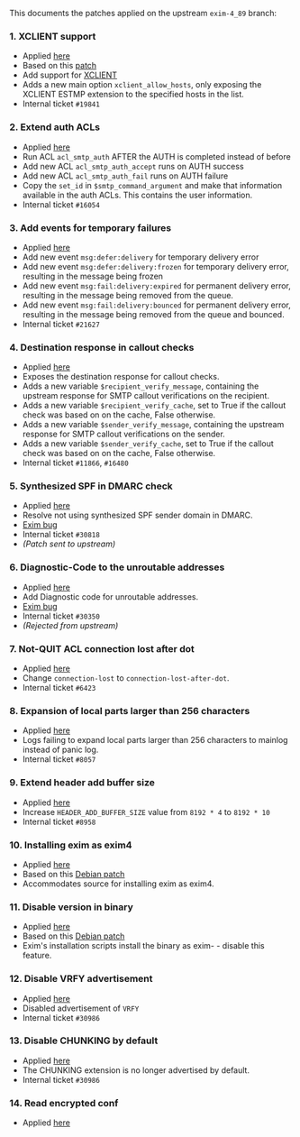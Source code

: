 This documents the patches applied on the upstream `exim-4_89` branch:

### 1. XCLIENT support

 - Applied [here](https://github.com/SpamExperts/exim/commit/7c63e5c04da12dfaa4b17b3f007ad63c60935af8)
 - Based on this [patch](http://highsecure.ru/patch-exim-xclient)
 - Add support for [XCLIENT](http://www.postfix.org/XCLIENT_README.html)
 - Adds a new main option `xclient_allow_hosts`, only exposing the XCLIENT
   ESTMP extension to the specified hosts in the list.
 - Internal ticket `#19841`

### 2. Extend auth ACLs

 - Applied [here](https://github.com/SpamExperts/exim/commit/f571e17cab58e2f368994559ad94c534dcc2f515)
 - Run ACL `acl_smtp_auth` AFTER the AUTH is completed instead of before
 - Add new ACL `acl_smtp_auth_accept` runs on AUTH success
 - Add new ACL `acl_smtp_auth_fail` runs on AUTH failure
 - Copy the `set_id` in `$smtp_command_argument` and make that information
   available in the auth ACLs. This contains the user information.
 - Internal ticket `#16054`

### 3. Add events for temporary failures

 - Applied [here](https://github.com/SpamExperts/exim/commit/f3f393c68852477d91a6d8ad7d294171d58b41a8)
 - Add new event `msg:defer:delivery` for temporary delivery error
 - Add new event `msg:defer:delivery:frozen` for temporary delivery error,
   resulting in the message being frozen
 - Add new event `msg:fail:delivery:expired` for permanent delivery error,
   resulting in the message being removed from the queue.
 - Add new event `msg:fail:delivery:bounced` for permanent delivery error,
   resulting in the message being removed from the queue and bounced.
 - Internal ticket `#21627`

### 4. Destination response in callout checks

 - Applied [here](https://github.com/SpamExperts/exim/commit/e8d9d96bbb991b562c905ec414a8443e067fd5f7)
 - Exposes the destination response for callout checks.
 - Adds a new variable `$recipient_verify_message`, containing the upstream
   response for SMTP callout verifications on the recipient.
 - Adds a new variable `$recipient_verify_cache`, set to True if the callout
   check was based on on the cache, False otherwise.
 - Adds a new variable `$sender_verify_message`, containing the upstream
   response for SMTP callout verifications on the sender.
 - Adds a new variable `$sender_verify_cache`, set to True if the callout
   check was based on on the cache, False otherwise.
 - Internal ticket `#11866`, `#16480`

### 5. Synthesized SPF in DMARC check

 - Applied [here](https://github.com/SpamExperts/exim/commit/8270cf0d8b421b23e6958b38fc29987314e3cab7)
 - Resolve not using synthesized SPF sender domain in DMARC.
 - [Exim bug](https://bugs.exim.org/show_bug.cgi?id=1994)
 - Internal ticket `#30818`
 - _(Patch sent to upstream)_

### 6. Diagnostic-Code to the unroutable addresses

 - Applied [here](https://github.com/SpamExperts/exim/commit/5474322b42fbdde2c9620a05d8ea2abe24524109)
 - Add Diagnostic code for unroutable addresses.
 - [Exim bug](https://bugs.exim.org/show_bug.cgi?id=1846)
 - Internal ticket `#30350`
 - _(Rejected from upstream)_

### 7. Not-QUIT ACL connection lost after dot

 - Applied [here](https://github.com/SpamExperts/exim/commit/c1f443f258a90a5f1c8652ae7874a2e47f525657)
 - Change `connection-lost` to `connection-lost-after-dot`.
 - Internal ticket `#6423`

### 8. Expansion of local parts larger than 256 characters

 - Applied [here](https://github.com/SpamExperts/exim/commit/dcd13bcbe04da6baf58b8b182ef38fb90f19d251)
 - Logs failing to expand local parts larger than 256 characters to mainlog 
   instead of panic log.
 - Internal ticket `#8057`

### 9. Extend header add buffer size

 - Applied [here](https://github.com/SpamExperts/exim/commit/9d04866981beb997db4b109e9c671b0066c8924d)
 - Increase `HEADER_ADD_BUFFER_SIZE` value from `8192 * 4` to `8192 * 10`
 - Internal ticket `#8958`

### 10. Installing exim as exim4

 - Applied [here](https://github.com/SpamExperts/exim/commit/0f566795bb1e0492926b17626e404c79ca0955db)
 - Based on this [Debian patch](https://anonscm.debian.org/git/pkg-exim4/exim4.git/tree/debian/patches/32_exim4.dpatch)
 - Accommodates source for installing exim as exim4.

### 11. Disable version in binary

 - Applied [here](https://github.com/SpamExperts/exim/commit/51bdf1e7aff74abdd5000a58634bacae95355e1f)
 - Based on this [Debian patch](https://anonscm.debian.org/git/pkg-exim4/exim4.git/tree/debian/patches/35_install.dpatch)
 - Exim's installation scripts install the binary as exim-<version> - disable
   this feature.

### 12. Disable VRFY advertisement

 - Applied [here](https://github.com/SpamExperts/exim/commit/7b02f294e6b73d076e6d6dcb1d82a7038b88c9c6)
 - Disabled advertisement of `VRFY`
 - Internal ticket `#30986`
 
### 13. Disable CHUNKING by default

 - Applied [here](https://github.com/SpamExperts/exim/commit/350b458a408c212615259f188454311b77423903)
 - The CHUNKING extension is no longer advertised by default.
 - Internal ticket `#30986`

### 14. Read encrypted conf

 - Applied [here](https://github.com/SpamExperts/exim/commit/448c95c573b187211ea102e0e811520a64d8aaf1)
  
